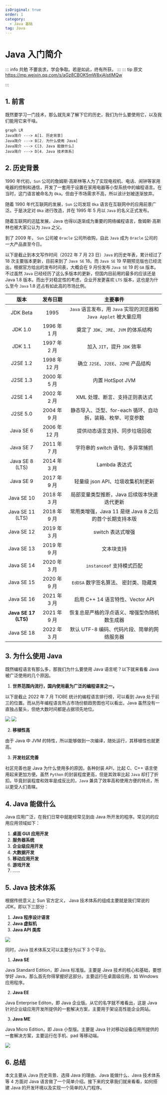 ```yaml
---
isOriginal: true
order: 1
category:
  - Java 基础
tag: Java
---
```

# Java 入门简介

::: info 共勉
不要哀求，学会争取。若是如此，终有所获。
:::
::: tip 原文
https://mp.weixin.qq.com/s/aGz8CBOK5mW8xjAlstlMQw

:::

## 1. 前言

既然要学习一门技术，那么就先来了解下它的历史，我们为什么要使用它，以及我们能用它来干啥。

```mermaid
graph LR
Java简介 ---> A[1. 历史背景]
Java简介 ---> B[2. 为什么使用 Java]
Java简介 ---> C[3. Java 能做什么]
Java简介 ---> D[4. Java 技术体系]
```

## 2. 历史背景

1990 年代初，`Sun` 公司的詹姆斯·高斯林等人为了实现电视机、电话、闹钟等家用电器的控制和通信，开发了一套用于设置在家用电器等小型系统中的编程语言。在当时，这门语言被命名为 `Oka`。但由于市场需求不高，所以该计划被逐渐放弃。

随着 1990 年代互联网的发展，`Sun` 公司发现 `Oka` 语言在互联网中的应用前景广泛。于是决定对 `Oka` 进行改造，并在 1995 年 5 月以 `Java` 的名义正式发布。

随着互联网的迅猛发展，Java 也得以逐渐成为重要的网络编程语言，詹姆斯·高斯林也被大家公认为 `Java` 之父。

到了 2009 年， `Sun` 公司被 `Oracle` 公司所收购，自此 `Java` 成为 `Oracle` 公司的一大产品直至今日。

以下是截止到本文写作时间（2022 年 7 月 23 日）`Java` 的历史年表，累计经过了 18 次主要版本更新，目前来到了 `Java SE` 18。而 `Java SE` 19 早期预览版也已经流出，根据官方给出的发布时间表，大概会在 9 月份发布 `Java SE` 19 的 `GA` 版本。不过虽然 `Java` 已经经历了这么多版本的更新，但国内目前用的最多的应该还是 Java 1.8 版本。而出于对稳定性的考虑，企业开发更喜欢 `LTS` 版本，这也是为什么至今 `Java` 1.8 还占有如此高的市场比例。

|         版本         |   发布日期    |                              主要事件                              |
| :------------------: | :-----------: | :----------------------------------------------------------------: |
|       JDK Beta       |     1995      | `Java` 语言发布，用 `Java` 实现的浏览器和 `Java Applet` 被大量应用 |
|       JDK 1.0        | 1996 年 1 月  |               奠定了 `JDK`、`JRE`、`JVM` 的体系结构                |
|       JDK 1.1        | 1997 年 2 月  |                    加入 `JIT`，提升 `JDK` 效率                     |
|       J2SE 1.2       | 1998 年 12 月 |                确立 `J2SE`、`J2EE`、`J2ME` 产品结构                |
|       J2SE 1.3       | 2000 年 5 月  |                          内置 HotSpot JVM                          |
|       J2SE 1.4       | 2002 年 2 月  |                   XML 处理、断言、支持正则表达式                   |
|       J2SE 5.0       | 2004 年 9 月  |    静态导入、泛型、for-each 循环、自动拆，装箱、枚举、可变参数     |
|      Java SE 6       | 2006 年 12 月 |                   提供动态语言支持、同步垃圾回收                   |
|      Java SE 7       | 2011 年 7 月  |                  字符串的 switch 语句、多异常捕抓                  |
|   Java SE 8 (LTS)    | 2014 年 3 月  |                           Lambda 表达式                            |
|      Java SE 9       | 2017 年 9 月  |                 轻量级 json API、垃圾收集机制更新                  |
|      Java SE 10      | 2018 年 3 月  |            局部变量类型推断，Java 后续版本快速迭代更新             |
|   Java SE 11 (LTS)   | 2018 年 9 月  |       常用类增强，Java 11 是继 Java 8 之后的首个长期支持本版       |
|      Java SE 12      | 2019 年 3 月  |                         switch 表达式增强                          |
|      Java SE 13      | 2019 年 9 月  |                             文本块支持                             |
|      Java SE 14      | 2020 年 3 月  |                     `instanceof` 支持模式匹配                      |
|      Java SE 15      | 2020 年 9 月  |               `EdDSA` 数字签名算法、 密封类、隐藏类                |
|      Java SE 16      | 2021 年 3 月  |                  启用 C++ 14 语言特性、Vector API                  |
| **Java SE 17 (LTS)** | 2021 年 9 月  |            恢复总是严格的浮点语义、增强型伪随机数生成器            |
|      Java SE 18      | 2022 年 3 月  |            默认 UTF-8 编码、代码片段、简单的网络服务器             |

## 3. 为什么使用 Java

既然编程语言有那么多，那我们为什么要使用 Java 语言呢？以下就来看看 Java 被广泛使用的几个原因。

1.  **世界范围内流行，国内使用最为广泛的编程语言之一。**

以下是截止 2022 年 7 月 TIOBE 统计的编程语言排行榜，可以看到 Java 处于前三的位置。而从历年编程语言所占市场份额趋势图也可以看出，Java 虽然没有一直独占鳌头，但绝大数时间都是占据领先地位。

![](./assets/20220701-intro-to-java/language-sort.png)
![](./assets/20220701-intro-to-java/trending.png)

2. **移植性高**

由于 Java 中 JVM 的特性，所以能够做到一次编译，随处运行，其移植性也就更高。

3.  **开发社区完善**

社区完善也是 Java 为什么使用多的原因，各种封装 API，比起 C、C++ 语言使用起来更加方便。虽然 `Python` 的封装程度更高，但是其效率比起 `Java` 却打了折扣。毕竟封装程度和效率是成反比的，`Java` 兼具了效率高和使用方便的特点，所以更受人们青睐。

## 4. Java 能做什么

Java 应用广泛，在我们日常中就能经常见到由 Java 所开发的程序。常见的的应用应用领域如下：

1. **桌面 GUI 应用开发**
2. **服务器系统**
3. **企业级应用开发**
4. **大数据开发**
5. **移动应用开发**
6. **游戏开发**
7. ……

## 5. Java 技术体系

根据传统意义上 Sun 官方定义， Java 技术体系的组成主要就是我们常说的 JDK，即以下三部分：

1.  **Java 程序设计语言**
2.  **Java 虚拟机**
3.  **Java API 类库**

![](./assets/20220701-intro-to-java/java-system.png)

同时，Java 技术体系又可以主要分为以下 3 个平台。

1.  **Java SE**

Java Standard Edition，即 Java 标准版。主要是 Java 技术的核心和基础，要想学好 Java，那么首先你得掌握好这部分。主要运行在桌面级应用，如 Windows 应用程序。

2.  **Java EE**

Java Enterprise Editon，即 Java 企业版。从它的名字就不难看出，这是 Java 针对企业级应用开发所提供的一套解决方案，主要用于架设高性能企业网站。

3.  **Java ME**

Java Micro Edition，即 Java 小型版。主要是 Java 针对移动设备应用所提供的一套解决方案，主要运行在手机、pad 等移动端。

![](./assets/20220701-intro-to-java/java-platform.png)

## 6. 总结

本文主要从 Java 历史背景、选择 Java 的理由、Java 能做什么、Java 技术体系等 4 方面对 Java 语言做了一个简单介绍。接下来的文章我们就来看看，如何搭建 Java 的开发环境以及实现一个简单的入门程序。

<Share colorful />